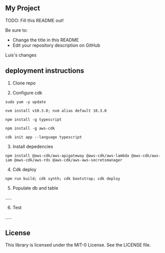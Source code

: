 ## My Project

TODO: Fill this README out!

Be sure to:

* Change the title in this README
* Edit your repository description on GitHub

Luis's changes 


## deployment instructions

1. Clone repo

2. Configure cdk

`sudo yum -y update `

`nvm install v10.3.0; nvm alias default 10.3.0`

`npm install -g typescript`

`npm install -g aws-cdk`

`cdk init app --language typescript`


3. Install depedencies

`npm install @aws-cdk/aws-apigateway @aws-cdk/aws-lambda @aws-cdk/aws-iam @aws-cdk/aws-rds @aws-cdk/aws-aws-secretsmanager`

4. Cdk deploy

` npm run build; cdk synth; cdk bootstrap; cdk deploy `

5. Populate db and table

.....

6. Test

.....

## License

This library is licensed under the MIT-0 License. See the LICENSE file.

